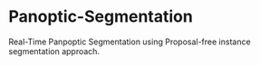 # Panoptic-Segmentation
Real-Time Panpoptic Segmentation using Proposal-free instance segmentation approach.
